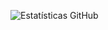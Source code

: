 ![Estatísticas GitHub](https://github-readme-stats.vercel.app/api?username=Nitidez&show_icons=true&theme=tokyonight&count_private=true)
